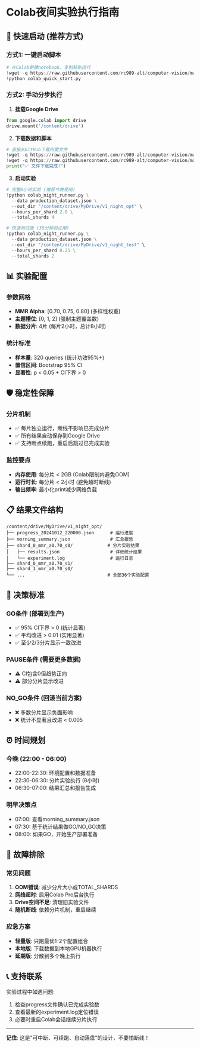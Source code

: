 # Colab夜间实验执行指南

## 🚀 快速启动 (推荐方式)

### 方式1: 一键启动脚本
```python
# 在Colab新建notebook，复制粘贴运行
!wget -q https://raw.githubusercontent.com/rc989-alt/computer-vision/main/colab_quick_start.py
!python colab_quick_start.py
```

### 方式2: 手动分步执行

1. **挂载Google Drive**
```python
from google.colab import drive
drive.mount('/content/drive')
```

2. **下载数据和脚本**
```python
# 直接从GitHub下载所需文件
!wget -q https://raw.githubusercontent.com/rc989-alt/computer-vision/main/colab_night_runner.py
!wget -q https://raw.githubusercontent.com/rc989-alt/computer-vision/main/production_dataset.json
print("✅ 文件下载完成!")
```

3. **启动实验**
```python
# 完整8小时实验 (推荐今晚使用)
!python colab_night_runner.py \
  --data production_dataset.json \
  --out_dir "/content/drive/MyDrive/v1_night_opt" \
  --hours_per_shard 2.0 \
  --total_shards 4

# 快速测试版 (30分钟验证用)
!python colab_night_runner.py \
  --data production_dataset.json \
  --out_dir "/content/drive/MyDrive/v1_night_test" \
  --hours_per_shard 0.25 \
  --total_shards 2
```

## 📊 实验配置

### 参数网格
- **MMR Alpha**: [0.70, 0.75, 0.80] (多样性权重)
- **主题槽位**: [0, 1, 2] (强制主题覆盖数)
- **数据分片**: 4片 (每片2小时，总计8小时)

### 统计标准
- **样本量**: 320 queries (统计功效95%+)
- **置信区间**: Bootstrap 95% CI
- **显著性**: p < 0.05 + CI下界 > 0

## 🛡️ 稳定性保障

### 分片机制
- ✅ 每片独立运行，断线不影响已完成分片
- ✅ 所有结果自动保存到Google Drive
- ✅ 支持断点续跑，重启后跳过已完成实验

### 监控要点
- **内存使用**: 每分片 < 2GB (Colab限制内避免OOM)
- **运行时长**: 每分片 < 2小时 (避免超时断线)  
- **输出频率**: 最小化print减少网络负载

## 📋 结果文件结构

```
/content/drive/MyDrive/v1_night_opt/
├── progress_20241012_220000.json      # 运行进度
├── morning_summary.json               # 汇总报告
├── shard_0_mmr_a0.70_s0/             # 分片实验结果
│   ├── results.json                   # 详细统计结果
│   └── experiment.log                 # 运行日志
├── shard_0_mmr_a0.70_s1/
├── shard_1_mmr_a0.70_s0/
└── ...                               # 全部36个实验配置
```

## 🎯 决策标准

### GO条件 (部署到生产)
- ✅ 95% CI下界 > 0 (统计显著)
- ✅ 平均改进 > 0.01 (实用显著)
- ✅ 至少2/3分片显示一致改进

### PAUSE条件 (需要更多数据)
- ⚠️ CI包含0但趋势正向
- ⚠️ 部分分片显示改进

### NO_GO条件 (回滚当前方案)
- ❌ 多数分片显示负面影响
- ❌ 统计不显著且改进 < 0.005

## ⏰ 时间规划

### 今晚 (22:00 - 06:00)
- 22:00-22:30: 环境配置和数据准备
- 22:30-06:30: 分片实验执行 (8小时)
- 06:30-07:00: 结果汇总和报告生成

### 明早决策点
- 07:00: 查看morning_summary.json
- 07:30: 基于统计结果做GO/NO_GO决策
- 08:00: 如果GO，开始生产部署准备

## 🔧 故障排除

### 常见问题
1. **OOM错误**: 减少分片大小或TOTAL_SHARDS
2. **网络超时**: 启用Colab Pro后台执行
3. **Drive空间不足**: 清理旧实验文件
4. **随机断线**: 依赖分片机制，重启继续

### 应急方案
- **轻量版**: 只跑最优1-2个配置组合
- **本地版**: 下载数据到本地GPU机器执行
- **延期版**: 分散到多个晚上执行

## 📞 支持联系

实验过程中如遇问题:
1. 检查progress文件确认已完成实验数
2. 查看最新的experiment.log定位错误
3. 必要时重启Colab会话继续分片执行

---
**记住**: 这是"可中断、可续跑、自动落盘"的设计，不要怕断线！